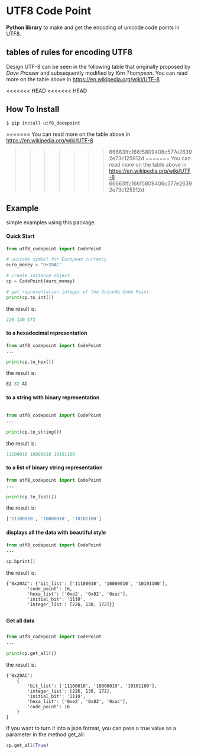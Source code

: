 # UTF8 Code Point

**Python library** to make and get the encoding of unicode code points in UTF8.

## tables of rules for encoding UTF8

Design UTF-8 can be seen in the following table that originally 
proposed by *Dave Prosser* and subsequently modified by *Ken Thompson*. You 
can read more on the table above in https://en.wikipedia.org/wiki/UTF-8

<<<<<<< HEAD
<<<<<<< HEAD
## How To Install
```
$ pip install utf8_docepoint
```
=======
You can read more on the table above in https://en.wikipedia.org/wiki/UTF-8
>>>>>>> 66663ffc166f5809406c577e26392e73c125912d
=======
You can read more on the table above in https://en.wikipedia.org/wiki/UTF-8
>>>>>>> 66663ffc166f5809406c577e26392e73c125912d

## Example

simple examples using this package.

#### Quick Start

```python
from utf8_codepoint import CodePoint

# unicode symbol for European currency
euro_money = "U+20AC"

# create instance object
cp = CodePoint(euro_money)

# get representation integer of the Unicode Code Point
print(cp.to_int())
```

the result is:


```python
226 130 172
```

#### to a hexadecimal representation

```python
from utf8_codepoint import CodePoint
...	

print(cp.to_hex())
```

the result is:

```python
E2 82 AC
```
	
#### to a string with binary representation

```python
	
from utf8_codepoint import CodePoint
...
	
print(cp.to_string())
```
	
the result is:

```python
11100010 10000010 10101100
```

#### to a list of binary string representation

```python
from utf8_codepoint import CodePoint
...
	
print(cp.to_list())
```

the result is:

```python
['11100010', '10000010', '10101100']
```

#### displays all the data with beautiful style

```python
from utf8_codepoint import CodePoint
...
	
cp.bprint()
```

the result is:

```
{'0x20AC': {'bit_list': ['11100010', '10000010', '10101100'],
        'code_point': 16,
        'hexa_list': ['0xe2', '0x82', '0xac'],
        'initial_bit': '1110',
        'integer_list': [226, 130, 172]}}
        
```
   
**Get all data**

```python

from utf8_codepoint import CodePoint
...
	
print(cp.get_all())
```
	
the result is:

```
{'0x20AC': 
	{
		'bit_list': ['11100010', '10000010', '10101100'], 
		'integer_list': [226, 130, 172], 
		'initial_bit': '1110', 
		'hexa_list': ['0xe2', '0x82', '0xac'], 
		'code_point': 16
	}
}
```

If you want to turn it into a json format, you can pass a 
true value as a parameter in the method get_all:

```python
cp.get_all(True)
```
